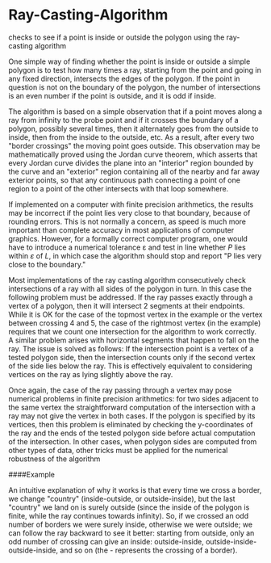 # Ray-Casting-Algorithm
checks to see if a point is inside or outside the polygon using the ray-casting algorithm

One simple way of finding whether the point is inside or outside a simple polygon is to test how many times a ray, starting from the point and going in any fixed direction, intersects the edges of the polygon. If the point in question is not on the boundary of the polygon, the number of intersections is an even number if the point is outside, and it is odd if inside. 

The algorithm is based on a simple observation that if a point moves along a ray from infinity to the probe point and if it crosses the boundary of a polygon, possibly several times, then it alternately goes from the outside to inside, then from the inside to the outside, etc. As a result, after every two "border crossings" the moving point goes outside. This observation may be mathematically proved using the Jordan curve theorem, which asserts that every Jordan curve divides the plane into an "interior" region bounded by the curve and an "exterior" region containing all of the nearby and far away exterior points, so that any continuous path connecting a point of one region to a point of the other intersects with that loop somewhere. 

If implemented on a computer with finite precision arithmetics, the results may be incorrect if the point lies very close to that boundary, because of rounding errors. This is not normally a concern, as speed is much more important than complete accuracy in most applications of computer graphics. However, for a formally correct computer program, one would have to introduce a numerical tolerance ε and test in line whether $P$ lies within $ε$ of $L$, in which case the algorithm should stop and report "P lies very close to the boundary."

Most implementations of the ray casting algorithm consecutively check intersections of a ray with all sides of the polygon in turn. In this case the following problem must be addressed. If the ray passes exactly through a vertex of a polygon, then it will intersect 2 segments at their endpoints. While it is OK for the case of the topmost vertex in the example or the vertex between crossing 4 and 5, the case of the rightmost vertex (in the example) requires that we count one intersection for the algorithm to work correctly. A similar problem arises with horizontal segments that happen to fall on the ray. The issue is solved as follows: If the intersection point is a vertex of a tested polygon side, then the intersection counts only if the second vertex of the side lies below the ray. This is effectively equivalent to considering vertices on the ray as lying slightly above the ray.

Once again, the case of the ray passing through a vertex may pose numerical problems in finite precision arithmetics: for two sides adjacent to the same vertex the straightforward computation of the intersection with a ray may not give the vertex in both cases. If the polygon is specified by its vertices, then this problem is eliminated by checking the y-coordinates of the ray and the ends of the tested polygon side before actual computation of the intersection. In other cases, when polygon sides are computed from other types of data, other tricks must be applied for the numerical robustness of the algorithm

####Example

An intuitive explanation of why it works is that every time we cross a border, we change "country" (inside-outside, or outside-inside), but the last "country" we land on is surely outside (since the inside of the polygon is finite, while the ray continues towards infinity). So, if we crossed an odd number of borders we were surely inside, otherwise we were outside; we can follow the ray backward to see it better: starting from outside, only an odd number of crossing can give an inside: outside-inside, outside-inside-outside-inside, and so on (the - represents the crossing of a border).

